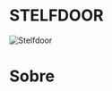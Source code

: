 # STELFDOOR
![Stelfdoor](https://user-images.githubusercontent.com/87235686/157997865-d5cac9d7-d651-4a6d-9d30-112ff86d914e.png)

# Sobre
